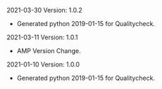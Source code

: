 2021-03-30 Version: 1.0.2
- Generated python 2019-01-15 for Qualitycheck.

2021-03-11 Version: 1.0.1
- AMP Version Change.

2021-01-10 Version: 1.0.0
- Generated python 2019-01-15 for Qualitycheck.

